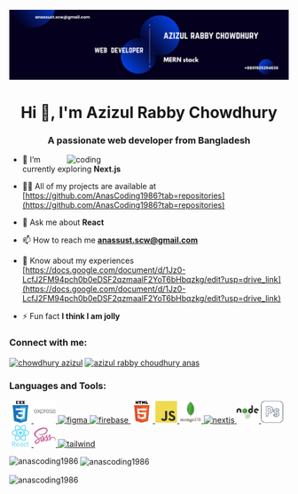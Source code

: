 ![logo](https://github.com/AnasCoding1986/AnasCoding1986/blob/main/githubBannerSimple.png)
<h1 align="center">Hi 👋, I'm Azizul Rabby Chowdhury</h1>
<h3 align="center">A passionate web developer from Bangladesh</h3>

<img align="right" alt="coding" width="400" src="https://i.ibb.co/RyXYCf9/svgLogo.png">

- 🌱 I’m currently exploring **Next.js**

- 👨‍💻 All of my projects are available at [https://github.com/AnasCoding1986?tab=repositories](https://github.com/AnasCoding1986?tab=repositories)

- 💬 Ask me about **React**

- 📫 How to reach me **anassust.scw@gmail.com**

- 📄 Know about my experiences [https://docs.google.com/document/d/1Jz0-LcfJ2FM94pch0b0eDSF2qzmaalF2YoT6bHbqzkg/edit?usp=drive_link](https://docs.google.com/document/d/1Jz0-LcfJ2FM94pch0b0eDSF2qzmaalF2YoT6bHbqzkg/edit?usp=drive_link)

- ⚡ Fun fact **I think I am jolly**

<h3 align="left">Connect with me:</h3>
<p align="left">
<a href="https://linkedin.com/in/chowdhury-azizul" target="blank"><img align="center" src="https://raw.githubusercontent.com/rahuldkjain/github-profile-readme-generator/master/src/images/icons/Social/linked-in-alt.svg" alt="chowdhury azizul" height="30" width="40" /></a>
<a href="https://fb.com/azizul.rabby.choudhury.anas" target="blank"><img align="center" src="https://raw.githubusercontent.com/rahuldkjain/github-profile-readme-generator/master/src/images/icons/Social/facebook.svg" alt="azizul rabby choudhury anas" height="30" width="40" /></a>
</p>

<h3 align="left">Languages and Tools:</h3>
<p align="left">
  <a href="https://www.w3schools.com/css/" target="_blank" rel="noreferrer">
    <img src="https://raw.githubusercontent.com/devicons/devicon/master/icons/css3/css3-original-wordmark.svg" alt="css3" width="40" height="40"/>
  </a>
  <a href="https://expressjs.com" target="_blank" rel="noreferrer">
    <img src="https://raw.githubusercontent.com/devicons/devicon/master/icons/express/express-original-wordmark.svg" alt="express" width="40" height="40"/>
  </a>
  <a href="https://www.figma.com/" target="_blank" rel="noreferrer">
    <img src="https://www.vectorlogo.zone/logos/figma/figma-icon.svg" alt="figma" width="40" height="40"/>
  </a>
  <a href="https://firebase.google.com/" target="_blank" rel="noreferrer">
    <img src="https://www.vectorlogo.zone/logos/firebase/firebase-icon.svg" alt="firebase" width="40" height="40"/>
  </a>
  <a href="https://www.w3.org/html/" target="_blank" rel="noreferrer">
    <img src="https://raw.githubusercontent.com/devicons/devicon/master/icons/html5/html5-original-wordmark.svg" alt="html5" width="40" height="40"/>
  </a>
  <a href="https://developer.mozilla.org/en-US/docs/Web/JavaScript" target="_blank" rel="noreferrer">
    <img src="https://raw.githubusercontent.com/devicons/devicon/master/icons/javascript/javascript-original.svg" alt="javascript" width="40" height="40"/>
  </a>
  <a href="https://www.mongodb.com/" target="_blank" rel="noreferrer">
    <img src="https://raw.githubusercontent.com/devicons/devicon/master/icons/mongodb/mongodb-original-wordmark.svg" alt="mongodb" width="40" height="40"/>
  </a>
  <a href="https://nextjs.org/" target="_blank" rel="noreferrer">
    <img src="https://cdn.worldvectorlogo.com/logos/nextjs-2.svg" alt="nextjs" width="40" height="40"/>
  </a>
  <a href="https://nodejs.org" target="_blank" rel="noreferrer">
    <img src="https://raw.githubusercontent.com/devicons/devicon/master/icons/nodejs/nodejs-original-wordmark.svg" alt="nodejs" width="40" height="40"/>
  </a>
  <a href="https://www.photoshop.com/en" target="_blank" rel="noreferrer">
    <img src="https://raw.githubusercontent.com/devicons/devicon/master/icons/photoshop/photoshop-line.svg" alt="photoshop" width="40" height="40"/>
  </a>
  <a href="https://reactjs.org/" target="_blank" rel="noreferrer">
    <img src="https://raw.githubusercontent.com/devicons/devicon/master/icons/react/react-original-wordmark.svg" alt="react" width="40" height="40"/>
  </a>
  <a href="https://sass-lang.com" target="_blank" rel="noreferrer">
    <img src="https://raw.githubusercontent.com/devicons/devicon/master/icons/sass/sass-original.svg" alt="sass" width="40" height="40"/>
  </a>
  <a href="https://tailwindcss.com/" target="_blank" rel="noreferrer">
    <img src="https://www.vectorlogo.zone/logos/tailwindcss/tailwindcss-icon.svg" alt="tailwind" width="40" height="40"/>
  </a>
</p>

<p><img align="left" src="https://github-readme-stats.vercel.app/api/top-langs?username=anascoding1986&show_icons=true&locale=en&layout=compact" alt="anascoding1986" /></p>

<p>&nbsp;<img align="center" src="https://github-readme-stats.vercel.app/api?username=anascoding1986&show_icons=true&locale=en" alt="anascoding1986" /></p>

<p><img align="center" src="https://github-readme-streak-stats.herokuapp.com/?user=anascoding1986&" alt="anascoding1986" /></p>
